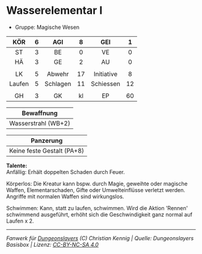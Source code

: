 # Wasserelementar I  
- Gruppe: Magische Wesen  

| KÖR | 6 | AGI | 8 | GEI | 1 |
| :-: | :-: | :-: | :-: | :-: | :-: |
| ST | 3 | BE | 0 | VE | 0 |
| HÄ | 3 | GE | 2 | AU | 0 |
|  |
| LK | 5 | Abwehr | 17 | Initiative | 8 |
| Laufen | 5 | Schlagen | 11 | Schiessen | 12 |
|  |
| GH | 3 | GK | kl | EP | 60 |

| Bewaffnung |
| --- |
| Wasserstrahl (WB+2) |


| Panzerung |
| --- |
| Keine feste Gestalt (PA+8) |


**Talente:**  
Anfällig: Erhält doppelten Schaden durch Feuer.

Körperlos: Die Kreatur kann bspw. durch Magie, geweihte oder magische Waffen, Elementarschaden, Gifte oder Umwelteinflüsse verletzt werden. Angriffe mit normalen Waffen sind wirkungslos.

Schwimmen: Kann, statt zu laufen, schwimmen. Wird die Aktion 'Rennen' schwimmend ausgeführt, erhöht sich die Geschwindigkeit ganz normal auf Laufen x 2.





___
*Fanwerk für [Dungeonslayers](https://www.dungeonslayers.net/) (C) Christian Kennig | Quelle: Dungeonslayers Basisbox | Lizenz: [CC-BY-NC-SA 4.0](https://creativecommons.org/licenses/by-nc-sa/4.0/deed.de)*